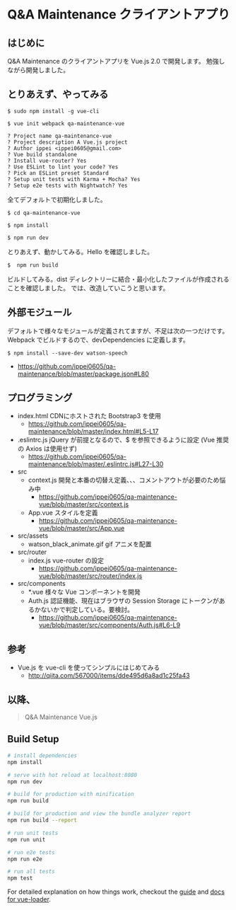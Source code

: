 # Q&A Maintenance クライアントアプり

## はじめに
Q&A Maintenance のクライアントアプリを Vue.js 2.0 で開発します。
勉強しながら開発しました。

## とりあえず、やってみる
```
$ sudo npm install -g vue-cli
```

```
$ vue init webpack qa-maintenance-vue

? Project name qa-maintenance-vue
? Project description A Vue.js project
? Author ippei <ippei0605@gmail.com>
? Vue build standalone
? Install vue-router? Yes
? Use ESLint to lint your code? Yes
? Pick an ESLint preset Standard
? Setup unit tests with Karma + Mocha? Yes
? Setup e2e tests with Nightwatch? Yes
```
全てデフォルトで初期化しました。

```
$ cd qa-maintenance-vue

```

```
$ npm install
```

```
$ npm run dev
```

とりあえず、動かしてみる。Hello を確認しました。


```
$  npm run build

```

ビルドしてみる。dist ディレクトリーに結合・最小化したファイルが作成されることを確認しました。
では、改造していこうと思います。

## 外部モジュール
デフォルトで様々なモジュールが定義されてますが、不足は次の一つだけです。 Webpack でビルドするので、devDependencies に定義します。
```
$ npm install --save-dev watson-speech
```
* https://github.com/ippei0605/qa-maintenance/blob/master/package.json#L80

## プログラミング
* index.html  CDNにホストされた Bootstrap3 を使用
  - https://github.com/ippei0605/qa-maintenance/blob/master/index.html#L5-L17
* .eslintrc.js  jQuery が前提となるので、$ を参照できるように設定 (Vue 推奨の Axios は使用せず)
  - https://github.com/ippei0605/qa-maintenance/blob/master/.eslintrc.js#L27-L30
* src
  - context.js  開発と本番の切替え定義、、、コメントアウトが必要のため悩み中
      - https://github.com/ippei0605/qa-maintenance-vue/blob/master/src/context.js
  - App.vue   スタイルを定義
      - https://github.com/ippei0605/qa-maintenance-vue/blob/master/src/App.vue
* src/assets
  - watson_black_animate.gif  gif アニメを配置
* src/router
  - index.js  vue-router の設定
      - https://github.com/ippei0605/qa-maintenance-vue/blob/master/src/router/index.js
* src/components
  - *.vue     様々な Vue コンポーネントを開発
  - Auth.js   認証機能、現在はブラウザの Session Storage にトークンがあるかないかで判定している。要検討。
    - https://github.com/ippei0605/qa-maintenance-vue/blob/master/src/components/Auth.js#L6-L9
      
## 参考
* Vue.js を vue-cli を使ってシンプルにはじめてみる
  - http://qiita.com/567000/items/dde495d6a8ad1c25fa43

以降、
---


> Q&A Maintenance Vue.js

## Build Setup

``` bash
# install dependencies
npm install

# serve with hot reload at localhost:8080
npm run dev

# build for production with minification
npm run build

# build for production and view the bundle analyzer report
npm run build --report

# run unit tests
npm run unit

# run e2e tests
npm run e2e

# run all tests
npm test
```

For detailed explanation on how things work, checkout the [guide](http://vuejs-templates.github.io/webpack/) and [docs for vue-loader](http://vuejs.github.io/vue-loader).
